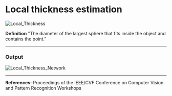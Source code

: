 # Local thickness estimation

![Local_Thickness](https://github.com/user-attachments/assets/9ae05380-dc0b-404d-907c-67e791031712)

**Definition** 
"The diameter of the largest sphere that fits inside the object and contains the point.”

---
### Output

![Local_Thickness_Network](https://github.com/user-attachments/assets/bd504c60-369b-4cb3-b159-960609f3fd10)

---
**References:** Proceedings of the IEEE/CVF Conference on Computer Vision and Pattern Recognition Workshops
